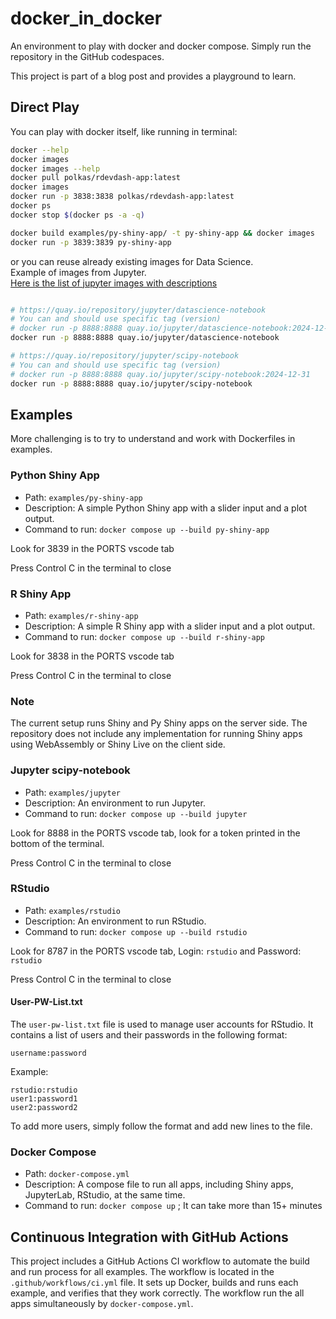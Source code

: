 # docker_in_docker

An environment to play with docker and docker compose.
Simply run the repository in the GitHub codespaces.

This project is part of a blog post and provides a playground to learn.

## Direct Play

You can play with docker itself, like running in terminal:

```bash
docker --help
docker images
docker images --help
docker pull polkas/rdevdash-app:latest
docker images
docker run -p 3838:3838 polkas/rdevdash-app:latest
docker ps
docker stop $(docker ps -a -q)

docker build examples/py-shiny-app/ -t py-shiny-app && docker images
docker run -p 3839:3839 py-shiny-app
```

or you can reuse already existing images for Data Science.  
Example of images from Jupyter.  
[Here is the list of jupyter images with descriptions](https://jupyter-docker-stacks.readthedocs.io/en/latest/using/selecting.html)

```bash

# https://quay.io/repository/jupyter/datascience-notebook
# You can and should use specific tag (version)
# docker run -p 8888:8888 quay.io/jupyter/datascience-notebook:2024-12-31
docker run -p 8888:8888 quay.io/jupyter/datascience-notebook

# https://quay.io/repository/jupyter/scipy-notebook
# You can and should use specific tag (version)
# docker run -p 8888:8888 quay.io/jupyter/scipy-notebook:2024-12-31
docker run -p 8888:8888 quay.io/jupyter/scipy-notebook

```

## Examples

More challenging is to try to understand and work with Dockerfiles in examples.

### Python Shiny App

- Path: `examples/py-shiny-app`
- Description: A simple Python Shiny app with a slider input and a plot output.
- Command to run: `docker compose up --build py-shiny-app `

Look for 3839 in the PORTS vscode tab

Press Control C in the terminal to close

### R Shiny App

- Path: `examples/r-shiny-app`
- Description: A simple R Shiny app with a slider input and a plot output.
- Command to run: `docker compose up --build r-shiny-app`

Look for 3838 in the PORTS vscode tab

Press Control C in the terminal to close

### Note 

The current setup runs Shiny and Py Shiny apps on the server side. 
The repository does not include any implementation for running Shiny apps using WebAssembly or Shiny Live on the client side.

### Jupyter scipy-notebook

- Path: `examples/jupyter`
- Description: An environment to run Jupyter.
- Command to run: `docker compose up --build jupyter`

Look for 8888 in the PORTS vscode tab, look for a token printed in the bottom of the terminal.

Press Control C in the terminal to close

### RStudio

- Path: `examples/rstudio`
- Description: An environment to run RStudio.
- Command to run: `docker compose up --build rstudio`

Look for 8787 in the PORTS vscode tab, Login: `rstudio` and Password: `rstudio`

Press Control C in the terminal to close

#### User-PW-List.txt

The `user-pw-list.txt` file is used to manage user accounts for RStudio. It contains a list of users and their passwords in the following format:

```
username:password
```

Example:

```
rstudio:rstudio
user1:password1
user2:password2
```

To add more users, simply follow the format and add new lines to the file.

### Docker Compose

- Path: `docker-compose.yml`
- Description: A compose file to run all apps, including Shiny apps, JupyterLab, RStudio, at the same time.
- Command to run: `docker compose up` ; It can take more than 15+ minutes

## Continuous Integration with GitHub Actions

This project includes a GitHub Actions CI workflow to automate the build and run process for all examples. The workflow is located in the `.github/workflows/ci.yml` file. It sets up Docker, builds and runs each example, and verifies that they work correctly. The workflow run the all apps simultaneously by  `docker-compose.yml`.
